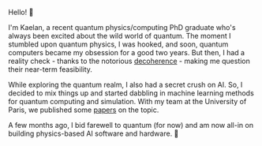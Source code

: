 Hello! :wave:

I'm Kaelan, a recent quantum physics/computing PhD graduate who's always been excited about the wild world of quantum. The moment I stumbled upon quantum physics, I was hooked, and soon, quantum computers became my obsession for a good two years. But then, I had a reality check - thanks to the notorious [decoherence](https://en.wikipedia.org/wiki/Quantum_decoherence) - making me question their near-term feasibility.

While exploring the quantum realm, I also had a secret crush on AI. So, I decided to mix things up and started dabbling in machine learning methods for quantum computing and simulation. With my team at the University of Paris, we published some [papers](https://scholar.google.com/citations?user=iM2qRCkAAAAJ) on the topic.

A few months ago, I bid farewell to quantum (for now) and am now all-in on building physics-based AI software and hardware. 🚀
